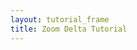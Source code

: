 ```yaml
---
layout: tutorial_frame
title: Zoom Delta Tutorial
---
```

<script>

	var mad = L.latLng([40.40, -3.7]);

	var map = L.map('map', {});	// No map options

	var cartodbAttribution = '&copy; <a href="http://www.openstreetmap.org/copyright">OpenStreetMap</a> contributors, &copy; <a href="http://cartodb.com/attributions">CartoDB</a>';

	var positron = L.tileLayer('http://{s}.basemaps.cartocdn.com/light_all/{z}/{x}/{y}.png', {
		attribution: cartodbAttribution,
		minZoom: 0,
		maxZoom: 1
	}).addTo(map);

	var darkMatter = L.tileLayer('http://{s}.basemaps.cartocdn.com/dark_all/{z}/{x}/{y}.png', {
		attribution: cartodbAttribution,
		minZoom: 3,
		maxZoom: 4
	}).addTo(map);



	var timeouts = [];

	function zoomCycle(){
		map.setView(mad,0);
		timeouts = [];
		timeouts.push(setTimeout(function(){ map.setView(mad, 1); },  2000));
		timeouts.push(setTimeout(function(){ map.setView(mad, 2); },  4000));
		timeouts.push(setTimeout(function(){ map.setView(mad, 3); },  6000));
		timeouts.push(setTimeout(function(){ map.setView(mad, 4); },  8000));
		timeouts.push(setTimeout(function(){ map.setView(mad, 3); }, 10000));
		timeouts.push(setTimeout(function(){ map.setView(mad, 2); }, 12000));
		timeouts.push(setTimeout(function(){ map.setView(mad, 1); }, 14000));
	}
	zoomCycle();

	var zoomingInterval = setInterval(zoomCycle, 16000);

	var ZoomViewer = L.Control.extend({
		onAdd: function(){

			var container= L.DomUtil.create('div');
			var gauge = L.DomUtil.create('div');
			container.style.width = '200px';
			container.style.background = 'rgba(255,255,255,0.5)';
			container.style.textAlign = 'left';
			map.on('zoomstart zoom zoomend', function(ev){
				gauge.innerHTML = 'Zoom level: ' + map.getZoom();
			})
			container.appendChild(gauge);
			var stopButton = L.DomUtil.create('button');
			stopButton.innerHTML = 'Stop auto-zooming';
			L.DomEvent.on(stopButton, 'click', function(){
				clearInterval(zoomingInterval);
				for (var i in timeouts) { clearTimeout(timeouts[i]); }
			});
			container.appendChild(stopButton);
			return container;
		}
	});

	(new ZoomViewer).addTo(map);
</script>
